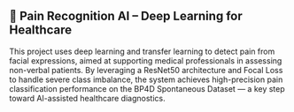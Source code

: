 ## 🧠 Pain Recognition AI – Deep Learning for Healthcare

This project uses deep learning and transfer learning to detect pain from facial expressions, aimed at supporting medical professionals in assessing non-verbal patients. 
By leveraging a ResNet50 architecture and Focal Loss to handle severe class imbalance, the system achieves high-precision pain classification performance on the BP4D Spontaneous Dataset — a key step toward AI-assisted healthcare diagnostics.
